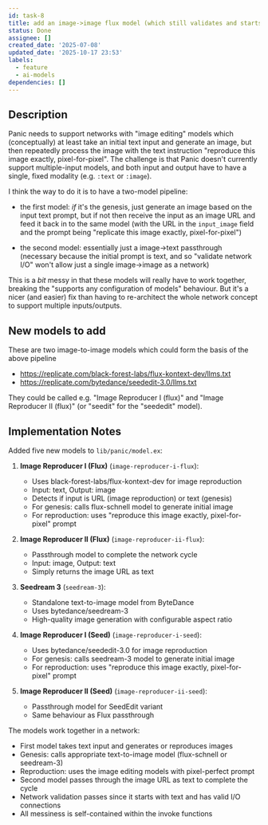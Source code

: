 ```yaml
---
id: task-8
title: add an image->image flux model (which still validates and starts with text)
status: Done
assignee: []
created_date: '2025-07-08'
updated_date: '2025-10-17 23:53'
labels:
  - feature
  - ai-models
dependencies: []
---
```


## Description

<!-- SECTION:DESCRIPTION:BEGIN -->
Panic needs to support networks with "image editing" models which (conceptually)
at least take an initial text input and generate an image, but then repeatedly
process the image with the text instruction "reproduce this image exactly,
pixel-for-pixel". The challenge is that Panic doesn't currently support
multiple-input models, and both input and output have to have a single, fixed
modality (e.g. `:text` or `:image`).

I think the way to do it is to have a two-model pipeline:

- the first model: _if_ it's the genesis, just generate an image based on the
  input text prompt, but if not then receive the input as an image URL and feed
  it back in to the same model (with the URL in the `input_image` field and the
  prompt being "replicate this image exactly, pixel-for-pixel")

- the second model: essentially just a image->text passthrough (necessary
  because the initial prompt is text, and so "validate network I/O" won't allow
  just a single image->image as a network)

This is a _bit_ messy in that these models will really have to work together,
breaking the "supports any configuration of models" behaviour. But it's a nicer
(and easier) fix than having to re-architect the whole network concept to
support multiple inputs/outputs.

## New models to add

These are two image-to-image models which could form the basis of the above
pipeline

- https://replicate.com/black-forest-labs/flux-kontext-dev/llms.txt
- https://replicate.com/bytedance/seededit-3.0/llms.txt

They could be called e.g. "Image Reproducer I (flux)" and "Image Reproducer II
(flux)" (or "seedit" for the "seededit" model).
<!-- SECTION:DESCRIPTION:END -->

## Implementation Notes

<!-- SECTION:NOTES:BEGIN -->
Added five new models to `lib/panic/model.ex`:

1. **Image Reproducer I (Flux)** (`image-reproducer-i-flux`):

   - Uses black-forest-labs/flux-kontext-dev for image reproduction
   - Input: text, Output: image
   - Detects if input is URL (image reproduction) or text (genesis)
   - For genesis: calls flux-schnell model to generate initial image
   - For reproduction: uses "reproduce this image exactly, pixel-for-pixel"
     prompt

2. **Image Reproducer II (Flux)** (`image-reproducer-ii-flux`):

   - Passthrough model to complete the network cycle
   - Input: image, Output: text
   - Simply returns the image URL as text

3. **Seedream 3** (`seedream-3`):

   - Standalone text-to-image model from ByteDance
   - Uses bytedance/seedream-3
   - High-quality image generation with configurable aspect ratio

4. **Image Reproducer I (Seed)** (`image-reproducer-i-seed`):

   - Uses bytedance/seededit-3.0 for image reproduction
   - For genesis: calls seedream-3 model to generate initial image
   - For reproduction: uses "reproduce this image exactly, pixel-for-pixel"
     prompt

5. **Image Reproducer II (Seed)** (`image-reproducer-ii-seed`):
   - Passthrough model for SeedEdit variant
   - Same behaviour as Flux passthrough

The models work together in a network:

- First model takes text input and generates or reproduces images
- Genesis: calls appropriate text-to-image model (flux-schnell or seedream-3)
- Reproduction: uses the image editing models with pixel-perfect prompt
- Second model passes through the image URL as text to complete the cycle
- Network validation passes since it starts with text and has valid I/O
  connections
- All messiness is self-contained within the invoke functions
<!-- SECTION:NOTES:END -->
